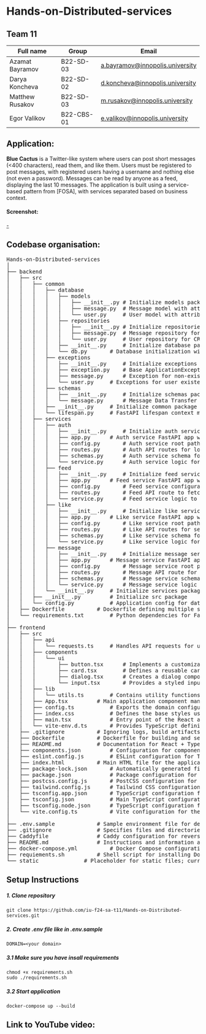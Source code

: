 # Hands-on-Distributed-services

## Team 11
| Full name       | Group     | Email                           |
|-----------------|-----------|---------------------------------|
| Azamat Bayramov | B22-SD-03 | a.bayramov@innopolis.university |
| Darya Koncheva  | B22-SD-02 | d.koncheva@innopolis.university |
| Matthew Rusakov | B22-SD-03 | m.rusakov@innopolis.university  |
| Egor Valikov    | B22-CBS-01| e.valikov@innopolis.university  |

## Application:

**Blue Cactus** is a Twitter-like system where users can post short messages (<400 characters), read them, and like them. Users must be registered to post messages, with registered users having a username and nothing else (not even a password). Messages can be read by anyone as a feed, displaying the last 10 messages. The application is built using a service-based pattern from [FOSA], with services separated based on business context.

#### Screenshot:

[-](https://github.com/iu-f24-sa-t11/Hands-on-Distributed-services/static/screenshot)

## Codebase organisation:
<pre>
Hands-on-Distributed-services
│
├── backend
│   ├── src
│   │   ├── common
│   │   │   ├── database
│   │   │   │   ├── models
│   │   │   │   │   ├── __init__.py	# Initialize models package
│   │   │   │   │   ├── message.py	# Message model with attributes and collection settings
│   │   │   │   │   └── user.py		# User model with attributes and collection settings
│   │   │   │   ├── repositories
│   │   │   │   │   ├── __init__.py	# Initialize repositories package
│   │   │   │   │   ├── message.py	# Message repository for CRUD and like management
│   │   │   │   │   └── user.py		# User repository for CRUD and existence check
│   │   │   │   ├── __init__.py		# Initialize database package
│   │   │   │   └── db.py		# Database initialization with Beanie and MongoDB models
│   │   │   ├── exceptions
│   │   │   │   ├── __init__.py		# Initialize exceptions package
│   │   │   │   ├── exception.py	# Base ApplicationException and handler for custom exceptions
│   │   │   │   ├── message.py		# Exception for non-existent messages
│   │   │   │   └── user.py		# Exceptions for user existence issues
│   │   │   ├── schemas
│   │   │   │   ├── __init__.py		# Initialize schemas package
│   │   │   │   └── message.py		# Message Data Transfer Object (DTO) schema
│   │   │   ├── __init__.py		# Initialize common package
│   │   │   └── lifespan.py		# FastAPI lifespan context manager for initializing the database
│   │   ├── services
│   │   │   ├── auth
│   │   │   │   ├── __init__.py		# Initialize auth service
│   │   │   │   ├── app.py		# Auth service FastAPI app with CORS and exception handling
│   │   │   │   ├── config.py		# Auth service root path configuration
│   │   │   │   ├── routes.py		# Auth API routes for login and registration
│   │   │   │   ├── schemas.py		# Auth service schema for UsernameDTO with validation
│   │   │   │   └── service.py		# Auth service logic for user registration and login
│   │   │   ├── feed
│   │   │   │   ├── __init__.py		# Initialize feed service
│   │   │   │   ├── app.py		# Feed service FastAPI app with CORS and exception handling
│   │   │   │   ├── config.py		# Feed service configuration for root path and message limit
│   │   │   │   ├── routes.py		# Feed API route to fetch the message feed
│   │   │   │   └── service.py		# Feed service logic to get the latest messages
│   │   │   ├── like
│   │   │   │   ├── __init__.py		# Initialize like service
│   │   │   │   ├── app.py		# Like service FastAPI app with CORS and exception handling
│   │   │   │   ├── config.py		# Like service root path configuration
│   │   │   │   ├── routes.py		# Like API routes for setting and unsetting likes
│   │   │   │   ├── schemas.py		# Like service schema for validating like data (message_id and username)
│   │   │   │   └── service.py		# Like service logic for handling likes and unlikes
│   │   │   ├── message
│   │   │   │   ├── __init__.py		# Initialize message service
│   │   │   │   ├── app.py		# Message service FastAPI app with CORS and exception handling
│   │   │   │   ├── config.py		# Message service root path configuration
│   │   │   │   ├── routes.py		# Message API route for creating a message
│   │   │   │   ├── schemas.py		# Message service schema for message creation validation
│   │   │   │   └── service.py		# Message service logic for creating and returning messages
│   │   │   └── __init__.py		# Initialize services package
│   │   ├── __init__.py			# Initialize src package
│   │   └── config.py			# Application config for database and field length constraints
│   ├── Dockerfile			# Dockerfile defining multiple services for auth, feed, like, and message
│   └── requirements.txt		# Python dependencies for FastAPI and MongoDB-related packages
│
├── frontend
│   ├── src
│   │   ├── api
│   │   │   └── requests.ts		# Handles API requests for user authentication and messaging features using Axios
│   │   ├── components
│   │   │   └── ui
│   │   │       ├── button.tsx		# Implements a customizable button component with variant and size options
│   │   │       ├── card.tsx		# Defines a reusable card component with header, title, description, content, and footer sections
│   │   │       ├── dialog.tsx		# Creates a dialog component with customizable content and actions for modal interactions
│   │   │       └── input.tsx		# Provides a styled input component with a consistent design for user input
│   │   ├── lib
│   │   │   └── utils.ts		# Contains utility functions for class name management using clsx and tailwind-merge
│   │   ├── App.tsx			# Main application component managing user authentication, messaging, and feed display logic
│   │   ├── config.ts			# Exports the domain configuration for the application, allowing easy environment management
│   │   ├── index.css			# Defines the base styles using Tailwind CSS, including custom properties for light and dark themes
│   │   ├── main.tsx			# Entry point of the React application, rendering the main App component in strict mode
│   │   └── vite-env.d.ts		# Provides TypeScript definitions for Vite's client environment, enhancing type support in the project
│   ├── .gitignore			# Ignoring logs, build artifacts, and editor-specific files
│   ├── Dockerfile			# Dockerfile for building and serving the frontend application with Nginx
│   ├── README.md			# Documentation for React + TypeScript + Vite template setup and Expanding the ESLint configuration
│   ├── components.json			# Configuration for component aliases and Tailwind CSS settings
│   ├── eslint.config.js		# ESLint configuration for TypeScript and React with specific rules
│   ├── index.html			# Main HTML file for the application
│   ├── package-lock.json		# Automatically generated file that locks the dependencies versions
│   ├── package.json			# Package configuration for the frontend application, including scripts and dependencies
│   ├── postcss.config.js		# PostCSS configuration for using Tailwind CSS and autoprefixer
│   ├── tailwind.config.js		# Tailwind CSS configuration defining dark mode and theme extensions
│   ├── tsconfig.app.json		# TypeScript configuration for the application, including compiler options and paths
│   ├── tsconfig.json			# Main TypeScript configuration referencing app and node configurations
│   ├── tsconfig.node.json		# TypeScript configuration for Node.js with specific compiler options
│   └── vite.config.ts			# Vite configuration for the React application, including plugins and alias settings
│
├── .env.sample				# Sample environment file for defining environment variables, such as DOMAIN
├── .gitignore				# Specifies files and directories to be ignored by Git
├── Caddyfile				# Caddy configuration for reverse proxying to various backend services and frontend
├── README.md				# Instructions and information about the project setup, organization, and team
├── docker-compose.yml			# Docker Compose configuration for defining services, networks, and volumes
├── requiements.sh			# Shell script for installing Docker and Docker Compose on Ubuntu
└── static				# Placeholder for static files; currently empty
</pre>
## Setup Instructions

##### 1. Clone repository
```
git clone https://github.com/iu-f24-sa-t11/Hands-on-Distributed-services.git
```

##### 2. Create .env file like in .env.sample
```
DOMAIN=<your domain>
```

##### 3.1 Make sure you have insall requirements
```
chmod +x requirements.sh
sudo ./requirements.sh
```

##### 3.2 Start application
```
docker-compose up --build
```

## Link to YouTube video:
